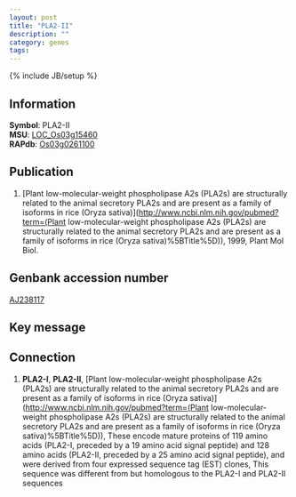 ```yaml
---
layout: post
title: "PLA2-II"
description: ""
category: genes
tags: 
---
```

{% include JB/setup %}

## Information
__Symbol__: PLA2-II  
__MSU__: [LOC_Os03g15460](http://rice.plantbiology.msu.edu/cgi-bin/ORF_infopage.cgi?orf=LOC_Os03g15460)  
__RAPdb__: [Os03g0261100](http://rapdb.dna.affrc.go.jp/viewer/gbrowse_details/irgsp1?name=Os03g0261100)  

## Publication
1. [Plant low-molecular-weight phospholipase A2s (PLA2s) are structurally related to the animal secretory PLA2s and are present as a family of isoforms in rice (Oryza sativa)](http://www.ncbi.nlm.nih.gov/pubmed?term=(Plant low-molecular-weight phospholipase A2s (PLA2s) are structurally related to the animal secretory PLA2s and are present as a family of isoforms in rice (Oryza sativa)%5BTitle%5D)), 1999, Plant Mol Biol.

## Genbank accession number
[AJ238117](http://www.ncbi.nlm.nih.gov/nuccore/AJ238117)

## Key message

## Connection
1. __PLA2-I__, __PLA2-II__, [Plant low-molecular-weight phospholipase A2s (PLA2s) are structurally related to the animal secretory PLA2s and are present as a family of isoforms in rice (Oryza sativa)](http://www.ncbi.nlm.nih.gov/pubmed?term=(Plant low-molecular-weight phospholipase A2s (PLA2s) are structurally related to the animal secretory PLA2s and are present as a family of isoforms in rice (Oryza sativa)%5BTitle%5D)),  These encode mature proteins of 119 amino acids (PLA2-I, preceded by a 19 amino acid signal peptide) and 128 amino acids (PLA2-II, preceded by a 25 amino acid signal peptide), and were derived from four expressed sequence tag (EST) clones, This sequence was different from but homologous to the PLA2-I and PLA2-II sequences


